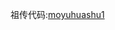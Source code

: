 祖传代码:[moyuhuashu1](https://github.com/moyuhuashu1/bupt-cs-project/tree/main/Java/%E5%A4%A7%E4%BD%9C%E4%B8%9A)